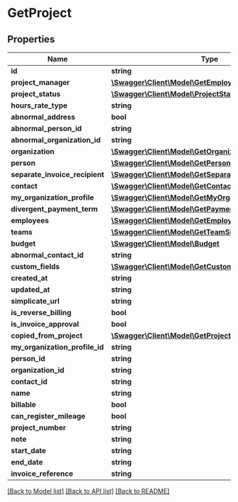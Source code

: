 # GetProject

## Properties
Name | Type | Description | Notes
------------ | ------------- | ------------- | -------------
**id** | **string** |  | [optional] 
**project_manager** | [**\Swagger\Client\Model\GetEmployeeSimple**](GetEmployeeSimple.md) |  | [optional] 
**project_status** | [**\Swagger\Client\Model\ProjectStatus**](ProjectStatus.md) |  | [optional] 
**hours_rate_type** | **string** |  | [optional] 
**abnormal_address** | **bool** |  | [optional] 
**abnormal_person_id** | **string** |  | [optional] 
**abnormal_organization_id** | **string** |  | [optional] 
**organization** | [**\Swagger\Client\Model\GetOrganizationSimple**](GetOrganizationSimple.md) |  | [optional] 
**person** | [**\Swagger\Client\Model\GetPersonSimple**](GetPersonSimple.md) |  | [optional] 
**separate_invoice_recipient** | [**\Swagger\Client\Model\GetSeparateInvoiceRecipient**](GetSeparateInvoiceRecipient.md) |  | [optional] 
**contact** | [**\Swagger\Client\Model\GetContactSimple**](GetContactSimple.md) |  | [optional] 
**my_organization_profile** | [**\Swagger\Client\Model\GetMyOrganizationProfileSimple**](GetMyOrganizationProfileSimple.md) |  | [optional] 
**divergent_payment_term** | [**\Swagger\Client\Model\GetPaymentTerm**](GetPaymentTerm.md) |  | [optional] 
**employees** | [**\Swagger\Client\Model\GetEmployeeSimple[]**](GetEmployeeSimple.md) |  | [optional] 
**teams** | [**\Swagger\Client\Model\GetTeamSimple[]**](GetTeamSimple.md) |  | [optional] 
**budget** | [**\Swagger\Client\Model\Budget**](Budget.md) |  | [optional] 
**abnormal_contact_id** | **string** |  | [optional] 
**custom_fields** | [**\Swagger\Client\Model\GetCustomField[]**](GetCustomField.md) |  | [optional] 
**created_at** | **string** |  | [optional] 
**updated_at** | **string** |  | [optional] 
**simplicate_url** | **string** |  | [optional] 
**is_reverse_billing** | **bool** |  | [optional] 
**is_invoice_approval** | **bool** |  | [optional] 
**copied_from_project** | [**\Swagger\Client\Model\GetProjectSimple**](GetProjectSimple.md) |  | [optional] 
**my_organization_profile_id** | **string** |  | [optional] 
**person_id** | **string** |  | [optional] 
**organization_id** | **string** |  | [optional] 
**contact_id** | **string** |  | [optional] 
**name** | **string** |  | [optional] 
**billable** | **bool** |  | [optional] 
**can_register_mileage** | **bool** |  | [optional] 
**project_number** | **string** |  | [optional] 
**note** | **string** |  | [optional] 
**start_date** | **string** |  | [optional] 
**end_date** | **string** |  | [optional] 
**invoice_reference** | **string** |  | [optional] 

[[Back to Model list]](../README.md#documentation-for-models) [[Back to API list]](../README.md#documentation-for-api-endpoints) [[Back to README]](../README.md)


